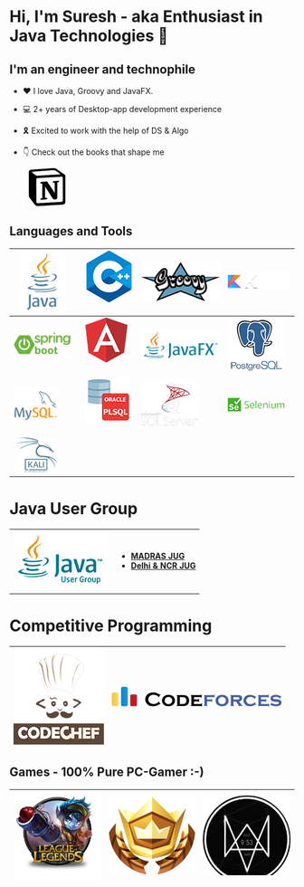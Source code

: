 # Hi, I'm Suresh - aka Enthusiast in Java Technologies 👋 

## I'm an engineer and technophile


- :heart: I love Java, Groovy and JavaFX. 
- :computer: 2+ years of Desktop-app development experience
- 🎗️ Excited to work with the help of DS & Algo
- :point_down: Check out the books that shape me

  [![bookshelf-alt][bookshelf]][bookshelf-url]
## Languages and Tools

| [![java-alt][java]][java-url]     | &nbsp;&nbsp;&nbsp;[![cpp-alt][cpp]][cpp-url]&nbsp;&nbsp;&nbsp;       | [![groovy-alt][groovy]][groovy-url]         | [![kotlin-alt][kotlin]][kotlin-url]            |
|-----------------------------------|----------------------------------------|---------------------------------------------|------------------------------------------------|
| ![spring-boot-alt][spring-boot]   | &nbsp;&nbsp;&nbsp;[![angular-alt][angular]][angular-url]&nbsp;&nbsp;&nbsp; | [![javafx-alt][javafx]][javafx-url]         | [![postgresql-alt][postgresql]][postgresql-url] |
| [![mysql-alt][mysql]][mysql-url]  | &nbsp;&nbsp;&nbsp;[![plsql-alt][plsql]][plsql-url]&nbsp;&nbsp;&nbsp;       | [![sqlserver-alt][sqlserver]][sqlserver-url] | [![selenium-alt][selenium]][selenium-url]      |
|[![kali-alt][kali]][kali-url] |
<!------------------->
# Java User Group
<!--
| ![jug-alt][jug] |
- MADRAS JUG 
- Delhi & NCR JUG
-->
<table>
  <tr>
    <td> <img src ="img/jug.png" alt="JAVA-USER-GROUP"> </td>
    <td>
      <b>
        <ul>
            <li> <a href="https://www.meetup.com/madrasjug/">MADRAS JUG </a> 
            <li> <a href="https://www.meetup.com/delhi-ncr-jug/"> Delhi & NCR JUG </a>
        </ul>
      </b>
    </td>
  </tr>
</table>

<!------------------->
# Competitive Programming

| [![codechef-alt][codechef]][codechef-url] | [![codeforce-alt][codeforce]][codeforce-url] |
|-------------------------------------------|--------------------------------------------|

## Games - 100% Pure PC-Gamer :-)


| [![league-alt][league]][league-url] | [![fortnite-alt][fortnite]][fortnite-url]   | [![watchdogs2-alt][watchdogs2]][watchdogs2-url] |
|-------------------------------------|---------------------------------------------|-------------------------------------------------|


[java]: img/java.png
[java-alt]: Java
[java-url]: https://www.oracle.com/java/

[cpp]: img/cpp.png
[cpp-alt]: C++
[cpp-url]: https://isocpp.org/

[groovy]: img/groovy.png
[groovy-alt]: Groovy
[groovy-url]: https://groovy-lang.org/

[javafx]: img/javafx.png
[javafx-alt]: Java-FX
[javafx-url]: https://openjfx.io/

[mysql]: img/mysql.png
[mysql-alt]: MySQL
[mysql-url]: https://www.mysql.com/

[plsql]: img/pl_sql.png
[plsql-alt]: PL-SQL
[plsql-url]: https://www.oracle.com/database/technologies/appdev/plsql.html

[sqlserver]: img/sqlserver.png
[sqlserver-alt]: Java
[sqlserver-url]: https://www.microsoft.com/en-us/sql-server/sql-server-2019

[html]: img/html.png
[html-alt]: HTML

[kali]: img/kali-linux.png
[kali-alt]: Kali-Linux
[kali-url]: https://www.kali.org/

[git]: img/git.png
[git-alt]: Git
[git-url]: https://git-scm.com/

[tomcat]: img/tomcat.png
[tomcat-alt]: Tomcat
[tomcat-url]: https://tomcat.apache.org/

[gradle]: img/gradle.png
[gradle-alt]: Gradle
[gradle-url]: https://gradle.org/


[league]: img/league.png
[league-alt]: League_of_Legends
[league-url]: https://lolprofile.net/summoner/sg/Suresh01#update

[fortnite]: img/fortnite.png
[fortnite-alt]: Fortnite
[fortnite-url]: https://www.epicgames.com/fortnite/en-US/home

[watchdogs2]: img/watchdogs2.png
[watchdogs2-alt]: Watch_Dogs-2
[watchdogs2-url]: https://www.ubisoft.com/en-us/game/watch-dogs/watch-dogs-2

[bookshelf]: img/notion.png
[bookshelf-alt]: Suresh's_Bookshelf
[bookshelf-url]: https://cmsk-jav.notion.site/bbb2932cb2cc4c69a0e77dea49842d82?v=2cc18d01f0ac4e14b4d81bfda755794c

[jug]: img/jug.png
[jug-alt]: Java-user-Group

[codechef]: img/codechef.png
[codechef-alt]: Codechef
[codechef-url]: https://www.codechef.com/users/Suresh001

[codeforce]: img/codeforce.png
[codeforce-alt]: Codeforce
[codeforce-url]: https://codeforces.com/profile/Suresh001

[spring-boot]: img/spring-boot.png
[spring-boot-alt]: Spring-Boot
[spring-boot-url]: https://spring.io/projects/spring-boot

[angular]: img/angular.png
[angular-alt]: Angular
[angular-url]: https://angular.io/

[postgresql]: img/postgresql.png
[postgresql-alt]: Postgresql
[postgresql-url]: https://www.postgresql.org/

[selenium]: img/selenium.png
[selenium-alt]: Selenium
[selenium-url]: https://www.selenium.dev/

[kotlin]: img/kotlin.png
[kotlin-alt]: Kotlin
[kotlin-url]: https://kotlinlang.org/

